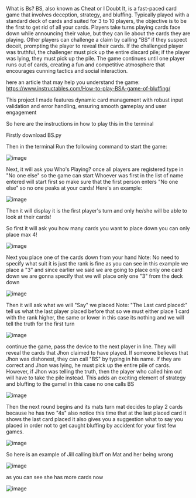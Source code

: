What is Bs?
BS, also known as Cheat or I Doubt It, is a fast-paced card game that involves deception, strategy, and bluffing. Typically played with a standard deck of cards and suited for 3 to 10 players, the objective is to be the first to get rid of all your cards. Players take turns playing cards face down while announcing their value, but they can lie about the cards they are playing. Other players can challenge a claim by calling “BS” if they suspect deceit, prompting the player to reveal their cards. If the challenged player was truthful, the challenger must pick up the entire discard pile; if the player was lying, they must pick up the pile. The game continues until one player runs out of cards, creating a fun and competitive atmosphere that encourages cunning tactics and social interaction.

here an article that may help you understand the game: https://www.instructables.com/How-to-play-BSA-game-of-bluffing/

This project I made features dynamic card management with robust input validation and error handling, ensuring smooth gameplay and user engagement

So here are the instructions in how to play this in the terminal

Firstly download BS.py

Then in the terminal Run the following command to start the game:

![image](https://github.com/user-attachments/assets/1d563926-7fe7-4ebc-be32-770defa516d2)


Next, it will ask you Who's Playing? once all players are registered type in "No one else" so the game can start
Whoever was first in the list of name entered will start first so make sure that the first person enters "No one else" so no one peaks at your cards!
Here's an example:

![image](https://github.com/user-attachments/assets/2767bee0-b9e4-4fa8-ae2f-8d49c032295d)





Then it will display it is the first player's turn and only he/she will be able to look at their cards!



So first it will ask you how many cards you want to place down you can only place max 4!

![image](https://github.com/user-attachments/assets/45403281-794b-4790-829f-1ae4b22c8c82)

Next you place one of the cards down from your hand
Note: No need to specify what suit it is just the rank is fine
as you can see in this example we place a "3"
and since earlier we said we are going to place only one card down
we are gonna specify that we will place only one "3" from the deck down

![image](https://github.com/user-attachments/assets/8fffcd80-baf1-4b72-aeed-172606b7eed1)


Then it will ask what we will "Say" we placed
Note: "The Last card placed:" tell us what the last player placed before that so we must either place 1 card with the rank higher, the same or lower 
in this case its nothing
and we will tell the truth for the first turn 

![image](https://github.com/user-attachments/assets/751f79a4-1292-4a66-8dba-d88f48193357)

continue the game, pass the device to the next player in line. They will reveal the cards that Jhon claimed to have played. If someone believes that Jhon was dishonest, they can call "BS" by typing in his name. If they are correct and Jhon was lying, he must pick up the entire pile of cards. However, if Jhon was telling the truth, then the player who called him out will have to take the pile instead. This adds an exciting element of strategy and bluffing to the game!
in this case no one calls BS

![image](https://github.com/user-attachments/assets/d54258d0-8e8a-4827-ad34-c4c57e72b1a1)


Then the next round begins and its mats turn
mat decides to play 2 cards because he has two "4s"
also notice this time that at the last placed card it shows the last card placed
it also gives you a suggestion what to say you placed in order not to get caught bluffing by accident for your first few games.

![image](https://github.com/user-attachments/assets/bba50ebf-0b19-4c54-9099-32b94e83a170)


So here is an example of Jill calling bluff on Mat and her being wrong

![image](https://github.com/user-attachments/assets/080133df-7268-491d-841e-eb7b564488b0)


as you can see she has more cards now

![image](https://github.com/user-attachments/assets/98f305a7-7b87-4d78-a8e7-4552197324a6)









